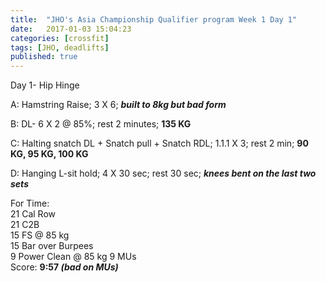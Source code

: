 ```yaml
---
title:  "JHO's Asia Championship Qualifier program Week 1 Day 1"
date:   2017-01-03 15:04:23
categories: [crossfit]
tags: [JHO, deadlifts]
published: true
---
```

Day 1- Hip Hinge

A: Hamstring Raise; 3 X 6; **_built to 8kg but bad form_**

B: DL- 6 X 2 @ 85%; rest 2 minutes; **135 KG**

C: Halting snatch DL + Snatch pull + Snatch RDL; 1.1.1 X 3; rest 2 min; **90 KG, 95 KG, 100 KG**

D: Hanging L-sit hold; 4 X 30 sec; rest 30 sec; **_knees bent on the last two sets_**

For Time:  
21 Cal Row  
21 C2B  
15 FS @ 85 kg  
15 Bar over Burpees  
9 Power Clean @ 85 kg
9 MUs  
Score: **9:57 _(bad on MUs)_**